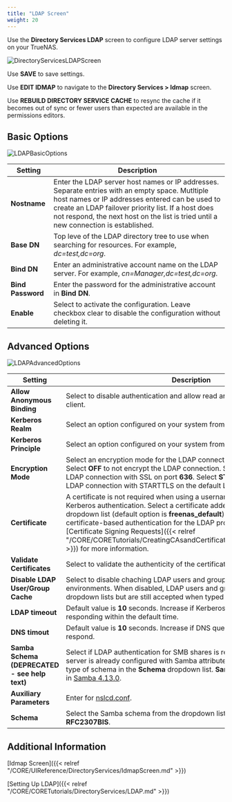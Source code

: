 ```yaml
---
title: "LDAP Screen"
weight: 20
---
```


Use the **Directory Services LDAP** screen to configure LDAP server settings on your TrueNAS.

![DirectoryServicesLDAPScreen](/images/CORE/13.0/DirectoryServicesLDAPScreen.png "Directory Services LDAP Screen")

Use **SAVE** to save settings.

Use **EDIT IDMAP** to navigate to the **Directory Services > Idmap** screen. 

Use **REBUILD DIRECTORY SERVICE CACHE** to resync the cache if it becomes out of sync or fewer users than expected are available in the permissions editors.

## Basic Options

![LDAPBasicOptions](/images/CORE/13.0/LDAPBasicOptions.png "LDAP Basic Options")

| Setting | Description |
|---------|-------------|
| **Nostname** | Enter the LDAP server host names or IP addresses. Separate entries with an empty space. Mutltiple host names or IP addresses entered can be used to create an LDAP failover priority list. If a host does not respond, the next host on the list is tried until a new connection is established. |
| **Base DN** | Top leve of the LDAP directory tree to use when searching for resources. For example, *dc=test,dc=org*. |
| **Bind DN** | Enter an administrative account name on the LDAP server. For example, *cn=Manager,dc=test,dc=org*. |
| **Bind Password** | Enter the password for the administrative account in **Bind DN**. |
| **Enable** | Select to activate the configuration. Leave checkbox clear to disable the configuration without deleting it. |

## Advanced Options

![LDAPAdvancedOptions](/images/CORE/13.0/LDAPAdvancedOptions.png "LDAP Advanced Options")

| Setting | Description |
|---------|-------------|
| **Allow Anonymous Binding** | Select to disable authentication and allow read and write access to any client. |
| **Kerberos Realm** | Select an option configured on your system from the dropdown list. |
| **Kerberos Principle** |Select an option configured on your system from the dropdown list. |
| **Encryption Mode** | Select an encryption mode for the LDAP connection from the dropdown list. Select **OFF** to not encrypt the LDAP connection. Select **ON** to encrypt the LDAP connection with SSL on port **636**. Select **START_TLS** to encrypt the LDAP connection with STARTTLS on the default LDAP port **389**. |
| **Certificate** | A certificate is not required when using a username and password or Kerberos authentication. Select a certificate added to your system from the dropdown list (default option is **freenas_default**) or add a new LDAP certificate-based authentication for the LDAP provdier to sign. See [Certificate Signing Requests]({{< relref "/CORE/CORETutorials/CreatingCAsandCertificates/CreatingCertificates.md" >}}) for more information. |
| **Validate Certificates** | Select to validate the authenticity of the certificate. |
| **Disable LDAP User/Group Cache** | Select to disable chaching LDAP users and groups in large LDAP environments. When disabled, LDAP users and groups do no display on the dropdown lists but are still accepted when typed into fields. |
| **LDAP timeout** | Default value is **10** seconds. Increase if Kerberos ticket queuries are not responding within the default time. |
| **DNS timout** | Default value is **10** seconds. Increase if DNS queries take too long to respond. |
| **Samba Schema (DEPRECATED - see help text)** | Select if LDAP authentication for SMB shares is required and the LDAP server is already configured with Samba attributes. If selected, select the type of schema in the **Schema** dropdown list. **Samba Schema** is deprecated in [Samba 4.13.0](https://www.samba.org/samba/history/samba-4.13.0.html). |
| **Auxiliary Parameters** | Enter for [nslcd.conf](https://arthurdejong.org/nss-pam-ldapd/nslcd.conf.5). |
| **Schema** | Select the Samba schema from the dropdown list. Options are **RFC2307** or **RFC2307BIS**. |



## Additional Information

[Idmap Screen]({{< relref "/CORE/UIReference/DirectoryServices/IdmapScreen.md" >}})

[Setting Up LDAP]({{< relref "/CORE/CORETutorials/DirectoryServices/LDAP.md" >}})
